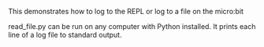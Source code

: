 This demonstrates how to log to the REPL or log to a file on the micro:bit

read_file.py can be run on any computer with Python installed.
It prints each line of a log file to standard output.